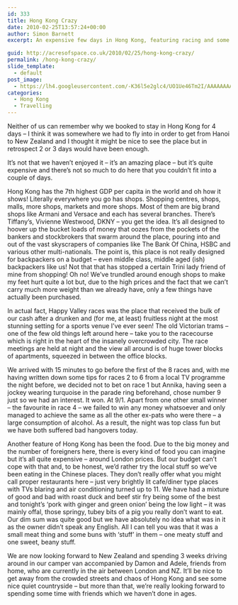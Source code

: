 ```yaml
---
id: 333
title: Hong Kong Crazy
date: 2010-02-25T13:57:24+00:00
author: Simon Barnett
excerpt: An expensive few days in Hong Kong, featuring racing and some interesting foodstuffs.

guid: http://acresofspace.co.uk/2010/02/25/hong-kong-crazy/
permalink: /hong-kong-crazy/
slide_template:
  - default
post_image:
  - https://lh4.googleusercontent.com/-K36l5e2glc4/UO1Ue46Tm2I/AAAAAAAAAE4/lJtnP_FO8dE/s640/DSC_0165.JPG
categories:
  - Hong Kong
  - Travelling
---
```

Neither of us can remember why we booked to stay in Hong Kong for 4 days &#8211; I think it was somewhere we had to fly into in order to get from Hanoi to New Zealand and I thought it might be nice to see the place but in retrospect 2 or 3 days would have been enough.

It&#8217;s not that we haven&#8217;t enjoyed it &#8211; it&#8217;s an amazing place &#8211; but it&#8217;s quite expensive and there&#8217;s not so much to do here that you couldn&#8217;t fit into a couple of days.

Hong Kong has the 7th highest GDP per capita in the world and oh how it shows! Literally everywhere you go has shops. Shopping centres, shops, malls, more shops, markets and more shops. Most of them are big brand shops like Armani and Versace and each has several branches. There&#8217;s Tiffany&#8217;s, Vivienne Westwood, DKNY &#8211; you get the idea. It&#8217;s all designed to hoover up the bucket loads of money that oozes from the pockets of the bankers and stockbrokers that swarm around the place, pouring into and out of the vast skyscrapers of companies like The Bank Of China, HSBC and various other multi-nationals. The point is, this place is not really designed for backpackers on a budget &#8211; even middle class, middle aged (ish) backpackers like us! Not that that has stopped a certain Trini lady friend of mine from shopping! Oh no! We&#8217;ve trundled around enough shops to make my feet hurt quite a lot but, due to the high prices and the fact that we can&#8217;t carry much more weight than we already have, only a few things have actually been purchased.

In actual fact, Happy Valley races was the place that received the bulk of our cash after a drunken and (for me, at least) fruitless night at the most stunning setting for a sports venue I&#8217;ve ever seen! The old Victorian trams &#8211; one of the few old things left around here &#8211; take you to the racecourse which is right in the heart of the insanely overcrowded city. The race meetings are held at night and the view all around is of huge tower blocks of apartments, squeezed in between the office blocks.

We arrived with 15 minutes to go before the first of the 8 races and, with me having written down some tips for races 2 to 6 from a local TV programme the night before, we decided not to bet on race 1 but Annika, having seen a jockey wearing turquoise in the parade ring beforehand, chose number 9 just so we had an interest. It won. At 9/1. Apart from one other small winner &#8211; the favourite in race 4 &#8211; we failed to win any money whatsoever and only managed to achieve the same as all the other ex-pats who were there &#8211; a large consumption of alcohol. As a result, the night was top class fun but we have both suffered bad hangovers today.

Another feature of Hong Kong has been the food. Due to the big money and the number of foreigners here, there is every kind of food you can imagine but it&#8217;s all quite expensive &#8211; around London prices. But our budget can&#8217;t cope with that and, to be honest, we&#8217;d rather try the local stuff so we&#8217;ve been eating in the Chinese places. They don&#8217;t really offer what you might call proper restaurants here &#8211; just very brightly lit cafe/diner type places with TVs blaring and air conditioning turned up to 11. We have had a mixture of good and bad with roast duck and beef stir fry being some of the best and tonight&#8217;s &#8216;pork with ginger and green onion&#8217; being the low light &#8211; it was mainly offal, those springy, tubey bits of a pig you really don&#8217;t want to eat. Our dim sum was quite good but we have absolutely no idea what was in it as the owner didn&#8217;t speak any English. All I can tell you was that it was a small meat thing and some buns with &#8216;stuff&#8217; in them &#8211; one meaty stuff and one sweet, beany stuff.

We are now looking forward to New Zealand and spending 3 weeks driving around in our camper van accompanied by Damon and Adele, friends from home, who are currently in the air between London and NZ. It&#8217;ll be nice to get away from the crowded streets and chaos of Hong Kong and see some nice quiet countryside &#8211; but more than that, we&#8217;re really looking forward to spending some time with friends which we haven&#8217;t done in ages.
